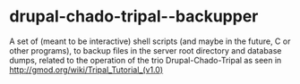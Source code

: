 drupal-chado-tripal--backupper
==============================

A set of (meant to be interactive) shell scripts (and maybe in the future, C or other programs), to backup files in the server root directory and database dumps, related to the operation of the trio Drupal-Chado-Tripal as seen in http://gmod.org/wiki/Tripal_Tutorial_(v1.0) 
